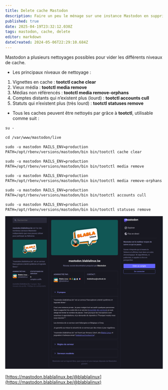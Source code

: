 ```yaml
---
title: Delete cache Mastodon
description: Faire un peu le ménage sur une instance Mastodon en supprimant certains éléments mis en cache.
published: true
date: 2025-04-19T23:32:12.030Z
tags: mastodon, cache, delete
editor: markdown
dateCreated: 2024-05-06T22:29:10.684Z
---
```


Mastodon a plusieurs nettoyages possibles pour vider les différents niveaux de cache.

-   Les principaux niveaux de nettoyage :

1.  Vignettes en cache : **tootctl cache clear**
2.  Vieux média : **tootctl media remove**
3.  Médias non référencés : **tootctl media remove-orphans**
4.  Comptes distants qui n’existent plus (lourd) : **tootctl accounts cull**
5.  Statuts qui n’existent plus (très lourd) : **tootctl statuses remove**

-   Tous les caches peuvent être nettoyés par grâce à **tootctl**, utilisable comme suit :

```plaintext
su -
```

```plaintext
cd /var/www/mastodon/live
```

```plaintext
sudo -u mastodon RAILS_ENV=production PATH=/opt/rbenv/versions/mastodon/bin bin/tootctl cache clear
```

```plaintext
sudo -u mastodon RAILS_ENV=production PATH=/opt/rbenv/versions/mastodon/bin bin/tootctl media remove
```

```plaintext
sudo -u mastodon RAILS_ENV=production PATH=/opt/rbenv/versions/mastodon/bin bin/tootctl media remove-orphans
```

```plaintext
sudo -u mastodon RAILS_ENV=production PATH=/opt/rbenv/versions/mastodon/bin bin/tootctl accounts cull 
```

```plaintext
sudo -u mastodon RAILS_ENV=production PATH=/opt/rbenv/versions/mastodon/bin bin/tootctl statuses remove
```

![](/mastodon-cache/mastodon.blablalinux.png)

[https://mastodon.blablalinux.be/@blablalinux](https://mastodon.blablalinux.be/@blablalinux)